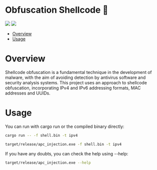# Obfuscation Shellcode 🦀

<p align="left">
	<a href="https://www.rust-lang.org/"><img src="https://img.shields.io/badge/made%20with-Rust-red"></a>
	<a href="#"><img src="https://img.shields.io/badge/platform-windows-blueviolet"></a>
</p>

- [Overview](#overview)
- [Usage](#usage)

# Overview
Shellcode obfuscation is a fundamental technique in the development of malware, with the aim of avoiding detection by antivirus software and security analysis systems.  This project uses an approach to shellcode obfuscation, incorporating IPv4 and IPv6 addressing formats, MAC addresses and UUIDs.

# Usage 

You can run with cargo run or the compiled binary directly:
```sh
cargo run -- -f shell.bin -t ipv4
```
```sh
target/release/apc_injection.exe -f shell.bin -t ipv4
```
If you have any doubts, you can check the help using --help:
```sh
target/release/apc_injection.exe --help
```